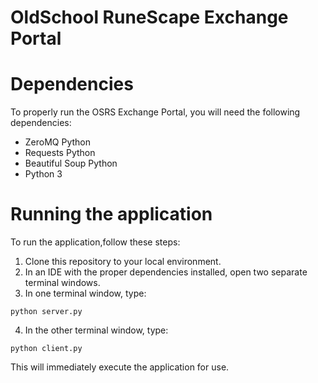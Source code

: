 # OldSchool RuneScape Exchange Portal

# Dependencies

To properly run the OSRS Exchange Portal, you will need the following dependencies:

- ZeroMQ Python
- Requests Python
- Beautiful Soup Python
- Python 3

# Running the application

To run the application,follow these steps:

1. Clone this repository to your local environment.
2. In an IDE with the proper dependencies installed, open two separate terminal windows.
3. In one terminal window, type:
```
python server.py
```
4. In the other terminal window, type:
```
python client.py
```
This will immediately execute the application for use.

